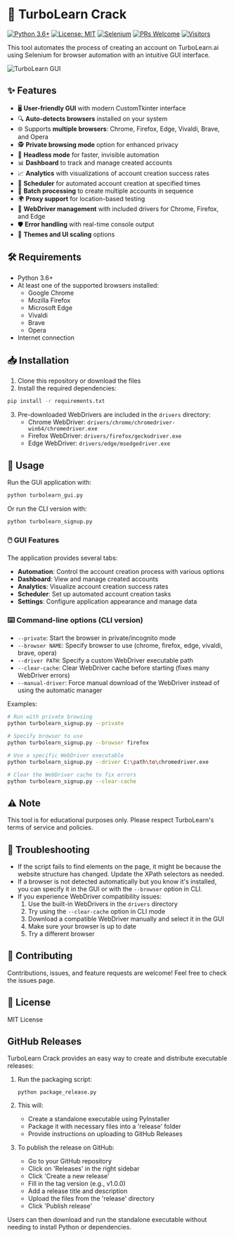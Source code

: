# 🚀 TurboLearn Crack

[![Python 3.6+](https://img.shields.io/badge/Python-3.6+-blue.svg)](https://www.python.org/downloads/)
[![License: MIT](https://img.shields.io/badge/License-MIT-yellow.svg)](https://opensource.org/licenses/MIT)
[![Selenium](https://img.shields.io/badge/Selenium-4.12.0-green.svg)](https://www.selenium.dev/)
[![PRs Welcome](https://img.shields.io/badge/PRs-welcome-brightgreen.svg)](http://makeapullrequest.com)
[![Visitors](https://visitor-badge.laobi.icu/badge?page_id=turbolearn-crack)](https://github.com/your-username/TurboLearnCrack)

This tool automates the process of creating an account on TurboLearn.ai using Selenium for browser automation with an intuitive GUI interface.

![TurboLearn GUI](https://img.shields.io/badge/GUI-CustomTkinter-orange)

## ✨ Features

- 🖥️ **User-friendly GUI** with modern CustomTkinter interface
- 🔍 **Auto-detects browsers** installed on your system
- 🌐 Supports **multiple browsers**: Chrome, Firefox, Edge, Vivaldi, Brave, and Opera
- 🕵️ **Private browsing mode** option for enhanced privacy
- 🤖 **Headless mode** for faster, invisible automation
- 📊 **Dashboard** to track and manage created accounts
- 📈 **Analytics** with visualizations of account creation success rates
- 📅 **Scheduler** for automated account creation at specified times
- 🔄 **Batch processing** to create multiple accounts in sequence
- 🌍 **Proxy support** for location-based testing
- 💼 **WebDriver management** with included drivers for Chrome, Firefox, and Edge
- 🛡️ **Error handling** with real-time console output
- 🎨 **Themes and UI scaling** options

## 🛠️ Requirements

- Python 3.6+
- At least one of the supported browsers installed:
  - Google Chrome
  - Mozilla Firefox
  - Microsoft Edge
  - Vivaldi
  - Brave
  - Opera
- Internet connection

## 📥 Installation

1. Clone this repository or download the files
2. Install the required dependencies:

```bash
pip install -r requirements.txt
```

3. Pre-downloaded WebDrivers are included in the `drivers` directory:
   - Chrome WebDriver: `drivers/chrome/chromedriver-win64/chromedriver.exe`
   - Firefox WebDriver: `drivers/firefox/geckodriver.exe`
   - Edge WebDriver: `drivers/edge/msedgedriver.exe`

## 🚀 Usage

Run the GUI application with:

```bash
python turbolearn_gui.py
```

Or run the CLI version with:

```bash
python turbolearn_signup.py
```

### 🖱️ GUI Features

The application provides several tabs:

- **Automation**: Control the account creation process with various options
- **Dashboard**: View and manage created accounts
- **Analytics**: Visualize account creation success rates
- **Scheduler**: Set up automated account creation tasks
- **Settings**: Configure application appearance and manage data

### ⌨️ Command-line options (CLI version)

- `--private`: Start the browser in private/incognito mode
- `--browser NAME`: Specify browser to use (chrome, firefox, edge, vivaldi, brave, opera)
- `--driver PATH`: Specify a custom WebDriver executable path
- `--clear-cache`: Clear WebDriver cache before starting (fixes many WebDriver errors)
- `--manual-driver`: Force manual download of the WebDriver instead of using the automatic manager

Examples:
```bash
# Run with private browsing
python turbolearn_signup.py --private

# Specify browser to use
python turbolearn_signup.py --browser firefox

# Use a specific WebDriver executable
python turbolearn_signup.py --driver C:\path\to\chromedriver.exe

# Clear the WebDriver cache to fix errors
python turbolearn_signup.py --clear-cache
```

## ⚠️ Note

This tool is for educational purposes only. Please respect TurboLearn's terms of service and policies.

## 🔧 Troubleshooting

- If the script fails to find elements on the page, it might be because the website structure has changed. Update the XPath selectors as needed.
- If a browser is not detected automatically but you know it's installed, you can specify it in the GUI or with the `--browser` option in CLI.
- If you experience WebDriver compatibility issues:
  1. Use the built-in WebDrivers in the `drivers` directory
  2. Try using the `--clear-cache` option in CLI mode
  3. Download a compatible WebDriver manually and select it in the GUI
  4. Make sure your browser is up to date
  5. Try a different browser

## 🤝 Contributing

Contributions, issues, and feature requests are welcome! Feel free to check the issues page.

## 📜 License

MIT License

## GitHub Releases

TurboLearn Crack provides an easy way to create and distribute executable releases:

1. Run the packaging script:
   ```
   python package_release.py
   ```

2. This will:
   - Create a standalone executable using PyInstaller
   - Package it with necessary files into a 'release' folder
   - Provide instructions on uploading to GitHub Releases

3. To publish the release on GitHub:
   - Go to your GitHub repository
   - Click on 'Releases' in the right sidebar
   - Click 'Create a new release'
   - Fill in the tag version (e.g., v1.0.0)
   - Add a release title and description
   - Upload the files from the 'release' directory
   - Click 'Publish release'

Users can then download and run the standalone executable without needing to install Python or dependencies. 